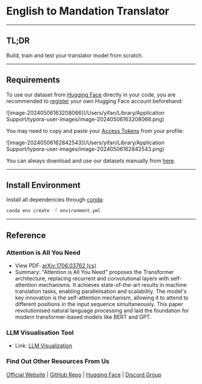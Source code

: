# English to Mandation Translator

---

## TL;DR

Build, train and test your translator model from scratch.

---

## Requirements

To use our dataset from [Hugging Face](https://huggingface.co/SouthernCrossAI) directly in your code, you are recommended to [register](https://huggingface.co/login) your own Hugging Face account beforehand:

![image-20240506163208066](/Users/yifan/Library/Application Support/typora-user-images/image-20240506163208066.png)

You may need to copy and paste your [Access Tokens](https://huggingface.co/settings/tokens) from your profile:

![image-20240506162842543](/Users/yifan/Library/Application Support/typora-user-images/image-20240506162842543.png)

You can always download and use our datasets manually from [here](https://huggingface.co/datasets/SouthernCrossAI/English_to_Mandarin).

---

## Install Environment

Install all dependencies through [conda](https://conda.io/projects/conda/en/latest/user-guide/install/index.html):

```bash
conda env create -f environment.yml
```

---

## Reference

### Attention is All You Need

- View PDF: [arXiv:1706.03762 (cs)](https://arxiv.org/abs/1706.03762)
- Summary: "Attention is All You Need" proposes the Transformer architecture, replacing recurrent and convolutional layers with self-attention mechanisms. It achieves state-of-the-art results in machine translation tasks, enabling parallelisation and scalability. The model's key innovation is the self-attention mechanism, allowing it to attend to different positions in the input sequence simultaneously. This paper revolutionised natural language processing and laid the foundation for modern transformer-based models like BERT and GPT.

### LLM Visualisation Tool

- Link: [LLM Visualization](https://bbycroft.net/llm)

### Find Out Other Resources From Us

[Official Website](https://www.southerncross.ai) | [GitHub Repo](https://github.com/southern-cross-ai) | [Hugging Face](https://huggingface.co/SouthernCrossAI) | [Discord Group](https://discord.com/invite/nvVkJShz6K)



